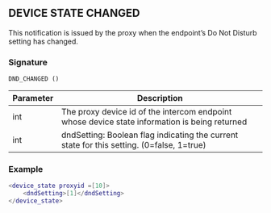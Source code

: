 ## DEVICE STATE CHANGED

This notification is issued by the proxy when the endpoint’s Do Not Disturb setting has changed. 


### Signature

`DND_CHANGED ()`


| Parameter | Description |
| --- | --- |
| int | The proxy device id of the intercom endpoint whose device state information is being returned |
| int | dndSetting: Boolean flag indicating the current state for this setting. (0=false, 1=true) |


### Example

```lua
<device_state proxyid =[10]>
    <dndSetting>[1]</dndSetting>
</device_state>
```

